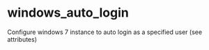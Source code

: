 # windows_auto_login

Configure windows 7 instance to auto login as a specified user (see attributes)
